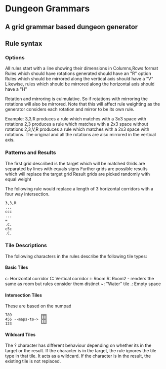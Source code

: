 # Dungeon Grammars
## A grid grammar based dungeon generator

## Rule syntax
### Options
All rules start with a line showing their dimensions in Columns,Rows format
Rules which should have rotations generated should have an "R" option
Rules which should be mirrored along the vertical axis should have a "V"
Likewise, rules which should be mirrored along the horizontal axis should have a "H"

Rotation and mirroring is culmulative. So if rotations with mirroring the rotations will also be mirrored. Note that this will affect rule weighting as the generator considers each rotation and mirror to be its own rule.

Example:
3,3,R produces a rule which matches with a 3x3 space with rotations
2,3 produces a rule which matches with a 2x3 space without rotations
2,3,V,R produces a rule which matches with a 2x3 space with rotations. The original and all the rotations are also mirrored in the vertical axis.

### Patterns and Results
The first grid described is the target which will be matched
Grids are separated by lines with equals signs
Further grids are possible results which will replace the target grid 
Result grids are picked randomly with equal weight

The following rule would replace a length of 3 horizontal corridors with a four way intersection.
```
3,3,R
...
ccc
...
=
.C.
c5c
.C.
```

### Tile Descriptions
The following characters in the rules describe the following tile types:

#### Basic Tiles
c: Horizontal corridor
C: Vertical corridor
r: Room
R: Room2 - renders the same as room but rules consider them distinct
~: "Water" tile
.: Empty space

#### Intersection Tiles
These are based on the numpad
```
789             ╔╦╗
456 --maps-to-> ╠╬╣
123             ╚╩╝
```

#### Wildcard Tiles
The ? character has different behaviour depending on whether its in the target or the result.
If the character is in the target, the rule ignores the tile type in that tile. It acts as a wildcard.
If the character is in the result, the existing tile is not replaced.
